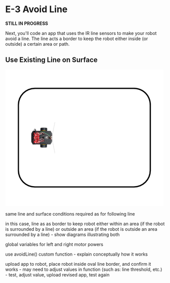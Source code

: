 # E-3 Avoid Line

**STILL IN PROGRESS**

Next, you'll code an app that uses the IR line sensors to make your robot avoid a line. The line acts a border to keep the robot either inside \(or outside\) a certain area or path.

## Use Existing Line on Surface

![](../../.gitbook/assets/avoid-line-diagram.png)

same line and surface conditions required as for following line

in this case, line as as border to keep robot either within an area \(if the robot is surrounded by a line\) or outside an area \(if the robot is outside an area surrounded by a line\) - show diagrams illustrating both

global variables for left and right motor powers

use avoidLine\(\) custom function - explain conceptually how it works

upload app to robot, place robot inside oval line border, and confirm it works - may need to adjust values in function \(such as: line threshold, etc.\) - test, adjust value, upload revised app, test again

